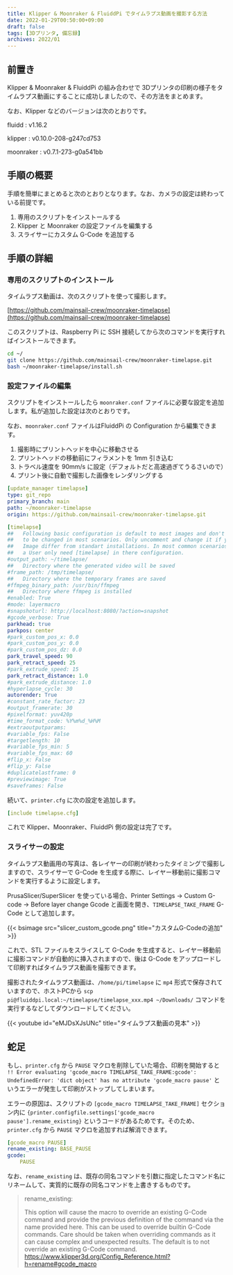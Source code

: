 ```yaml
---
title: Klipper & Moonraker & FluiddPi でタイムラプス動画を撮影する方法
date: 2022-01-29T00:50:00+09:00
draft: false
tags: [3Dプリンタ, 備忘録]
archives: 2022/01
---
```


## 前置き

Klipper & Moonraker & FluiddPi の組み合わせで 3Dプリンタの印刷の様子をタイムラプス動画にすることに成功しましたので、その方法をまとめます。

なお、Klipper などのバージョンは次のとおりです。

fluidd
: v1.16.2

klipper
: v0.10.0-208-g247cd753

moonraker
: v0.7.1-273-g0a541bb

## 手順の概要

手順を簡単にまとめると次のとおりとなります。なお、カメラの設定は終わっている前提です。

1. 専用のスクリプトをインストールする
1. Klipper と Moonraker の設定ファイルを編集する
1. スライサーにカスタム G-Code を追加する

## 手順の詳細

### 専用のスクリプトのインストール

タイムラプス動画は、次のスクリプトを使って撮影します。

[https://github.com/mainsail-crew/moonraker-timelapse](https://github.com/mainsail-crew/moonraker-timelapse)

このスクリプトは、Raspberry Pi に SSH 接続してから次のコマンドを実行すればインストールできます。

```bash
cd ~/
git clone https://github.com/mainsail-crew/moonraker-timelapse.git
bash ~/moonraker-timelapse/install.sh
```

### 設定ファイルの編集

スクリプトをインストールしたら `moonraker.conf` ファイルに必要な設定を追加します。私が追加した設定は次のとおりです。

なお、`moonraker.conf` ファイルはFluiddPi の Configuration から編集できます。

1. 撮影時にプリントヘッドを中心に移動させる
1. プリントヘッドの移動前にフィラメントを 1mm 引き込む
1. トラベル速度を 90mm/s に設定（デフォルトだと高速過ぎてうるさいので）
1. プリント後に自動で撮影した画像をレンダリングする

```yaml
[update_manager timelapse]
type: git_repo
primary_branch: main
path: ~/moonraker-timelapse
origin: https://github.com/mainsail-crew/moonraker-timelapse.git

[timelapse]
##   Following basic configuration is default to most images and don't need
##   to be changed in most scenarios. Only uncomment and change it if your
##   Image differ from standart installations. In most common scenarios
##   a User only need [timelapse] in there configuration.
#output_path: ~/timelapse/
##   Directory where the generated video will be saved
#frame_path: /tmp/timelapse/
##   Directory where the temporary frames are saved
#ffmpeg_binary_path: /usr/bin/ffmpeg
##   Directory where ffmpeg is installed
#enabled: True
#mode: layermacro
#snapshoturl: http://localhost:8080/?action=snapshot
#gcode_verbose: True
parkhead: true
parkpos: center
#park_custom_pos_x: 0.0
#park_custom_pos_y: 0.0
#park_custom_pos_dz: 0.0
park_travel_speed: 90
park_retract_speed: 25
#park_extrude_speed: 15
park_retract_distance: 1.0
#park_extrude_distance: 1.0
#hyperlapse_cycle: 30
autorender: True
#constant_rate_factor: 23
#output_framerate: 30
#pixelformat: yuv420p
#time_format_code: %Y%m%d_%H%M
#extraoutputparams:
#variable_fps: False
#targetlength: 10
#variable_fps_min: 5
#variable_fps_max: 60
#flip_x: False
#flip_y: False
#duplicatelastframe: 0
#previewimage: True
#saveframes: False
```

続いて、`printer.cfg` に次の設定を追加します。

```yaml
[include timelapse.cfg]
```

これで Klipper、Moonraker、FluiddPi 側の設定は完了です。

### スライサーの設定

タイムラプス動画用の写真は、各レイヤーの印刷が終わったタイミングで撮影しますので、スライサーで G-Code を生成する際に、レイヤー移動前に撮影コマンドを実行するように設定します。

PrusaSlicer/SuperSlicer を使っている場合、Printer Settings -> Custom G-code -> Before layer change Gcode と画面を開き、`TIMELAPSE_TAKE_FRAME` G-Code として追加します。

{{< bsimage src="slicer_custom_gcode.png" title="カスタムG-Codeの追加" >}}

これで、STL ファイルをスライスして G-Code を生成すると、レイヤー移動前に撮影コマンドが自動的に挿入されますので、後は G-Code をアップロードして印刷すればタイムラプス動画を撮影できます。

撮影されたタイムラプス動画は、`/home/pi/timelapse` に `mp4` 形式で保存されていますので、ホストPCから `scp pi@fluiddpi.local:~/timelapse/timelapse_xxx.mp4 ~/Downloads/` コマンドを実行するなどしてダウンロードしてください。

{{< youtube id="eMJDsXJsUNc" title="タイムラプス動画の見本" >}}

## 蛇足

もし、`printer.cfg` から `PAUSE` マクロを削除していた場合、印刷を開始すると `!! Error evaluating 'gcode_macro TIMELAPSE_TAKE_FRAME:gcode': UndefinedError: 'dict object' has no attribute 'gcode_macro pause'` というエラーが発生して印刷がストップしてしまいます。

エラーの原因は、スクリプトの `[gcode_macro TIMELAPSE_TAKE_FRAME]` セクション内に `{printer.configfile.settings['gcode_macro pause'].rename_existing}` というコードがあるためです。そのため、`printer.cfg` から `PAUSE` マクロを追加すれば解消できます。

```yaml
[gcode_macro PAUSE]
rename_existing: BASE_PAUSE
gcode:
    PAUSE
```

なお、`rename_existing` は、既存の同名コマンドを引数に指定したコマンド名にリネームして、実質的に既存の同名コマンドを上書きするものです。

> rename_existing:
>
>   This option will cause the macro to override an existing G-Code
>   command and provide the previous definition of the command via the
>   name provided here. This can be used to override builtin G-Code
>   commands. Care should be taken when overriding commands as it can
>   cause complex and unexpected results. The default is to not
>   override an existing G-Code command.
> https://www.klipper3d.org/Config_Reference.html?h=rename#gcode_macro
